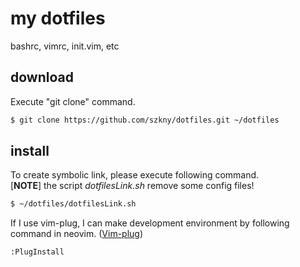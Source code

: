 # my dotfiles
bashrc, vimrc, init.vim, etc  

## download  

Execute "git clone" command.  

```bash
$ git clone https://github.com/szkny/dotfiles.git ~/dotfiles
```

## install  

To create symbolic link, please execute following command.  
[**NOTE**] the script *dotfilesLink.sh* remove some config files!  

```bash
$ ~/dotfiles/dotfilesLink.sh
```

If I use vim-plug, I can make development environment by following command in neovim.
([Vim-plug](https://github.com/junegunn/vim-plug))
```
:PlugInstall
```
